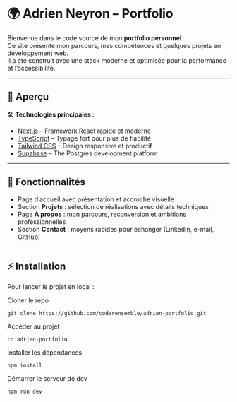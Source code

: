 # 🌍 Adrien Neyron – Portfolio

Bienvenue dans le code source de mon **portfolio personnel**.  
Ce site présente mon parcours, mes compétences et quelques projets en développement web.  
Il a été construit avec une stack moderne et optimisée pour la performance et l’accessibilité.

---

## 🚀 Aperçu

🛠️ **Technologies principales :**
- [Next.js](https://nextjs.org/) – Framework React rapide et moderne  
- [TypeScript](https://www.typescriptlang.org/) – Typage fort pour plus de fiabilité  
- [Tailwind CSS](https://tailwindcss.com/) – Design responsive et productif 
- [Supabase](https://supabase.com/) – The Postgres development platform  

---

## 📂 Fonctionnalités

- Page d’accueil avec présentation et accroche visuelle  
- Section **Projets** : sélection de réalisations avec détails techniques  
- Page **À propos** : mon parcours, reconversion et ambitions professionnelles  
- Section **Contact** : moyens rapides pour échanger (LinkedIn, e-mail, GitHub)  

---

## ⚡ Installation

Pour lancer le projet en local :

Cloner le repo

```git clone https://github.com/coderensemble/adrien-portfolio.git```

Accéder au projet

```cd adrien-portfolio```

Installer les dépendances

```npm install```

Démarrer le serveur de dev

```npm run dev```
